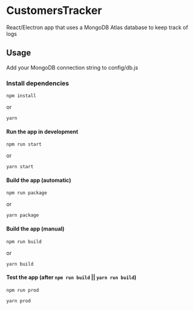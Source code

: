 # CustomersTracker

React/Electron app that uses a MongoDB Atlas database to keep track of logs

## Usage

Add your MongoDB connection string to config/db.js


### Install dependencies

```
npm install
```

or

```
yarn
```


#### Run the app in development

```
npm run start
```

or

```
yarn start
```

#### Build the app (automatic)

```
npm run package
```

or

```
yarn package
```

#### Build the app (manual)

```
npm run build
```

or

```
yarn build
```

#### Test the app (after `npm run build` || `yarn run build`)

```
npm run prod
```

```
yarn prod
```
